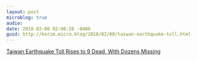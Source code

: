 ```yaml
---
layout: post
microblog: true
audio: 
date: 2018-02-08 02:08:28 -0400
guid: http://kerim.micro.blog/2018/02/08/taiwan-earthquake-toll.html
---
```

[Taiwan Earthquake Toll Rises to 9 Dead, With Dozens Missing](https://mobile.nytimes.com/2018/02/07/world/asia/taiwan-earthquake-search-survivors.html)

